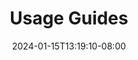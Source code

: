 ---
weight: 999
title: "Usage Guides"
description: ""
icon: "article"
date: "2024-01-15T13:19:10-08:00"
lastmod: "2024-01-15T13:19:10-08:00"
draft: true
toc: true
---